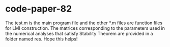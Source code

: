 # code-paper-82
The test.m is the main program file and the other *.m files are function files for LMI construction. The matrices corresponding to the parameters used in the numerical analyses that satisfy Stability Theorem are provided in a folder named res. Hope this helps!
